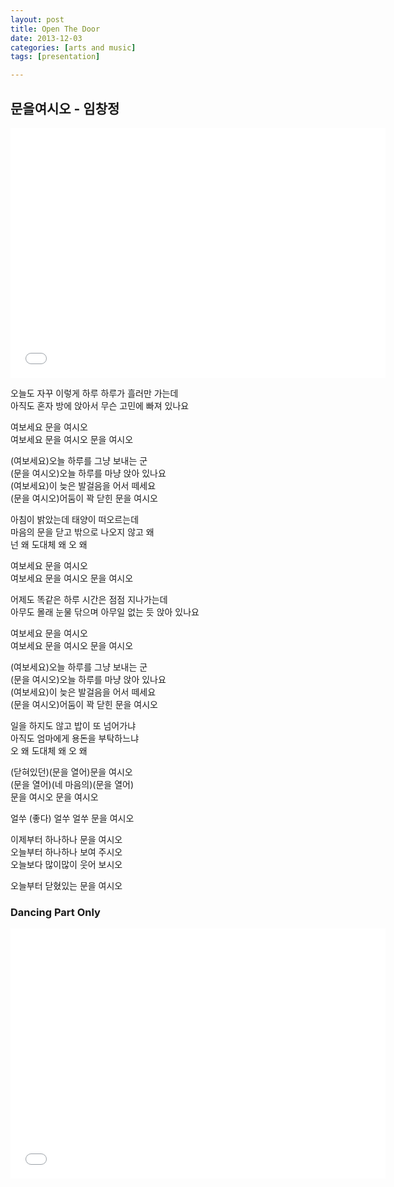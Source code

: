 ```yaml
---
layout: post
title: Open The Door
date: 2013-12-03
categories: [arts and music]
tags: [presentation]

---
```


문을여시오 - 임창정
---

<iframe width="600" height="400" src="//www.youtube.com/embed/FLPLgJqeZJw" frameborder="0" allowfullscreen></iframe>

 
오늘도 자꾸 이렇게 하루 하루가 흘러만 가는데  
아직도 혼자 방에 앉아서 무슨 고민에 빠져 있나요  

 
여보세요 문을 여시오  
여보세요 문을 여시오 문을 여시오
 
(여보세요)오늘 하루를 그냥 보내는 군  
(문을 여시오)오늘 하루를 마냥 앉아 있나요  
(여보세요)이 늦은 발걸음을 어서 떼세요  
(문을 여시오)어둠이 꽉 닫힌 문을 여시오  

 
아침이 밝았는데 태양이 떠오르는데  
마음의 문을 닫고 밖으로 나오지 않고 왜  
넌 왜 도대체 왜 오 왜  

 
여보세요 문을 여시오  
여보세요 문을 여시오 문을 여시오  

 
어제도 똑같은 하루 시간은 점점 지나가는데  
아무도 몰래 눈물 닦으며 아무일 없는 듯 앉아 있나요  

 
여보세요 문을 여시오  
여보세요 문을 여시오 문을 여시오  
 
(여보세요)오늘 하루를 그냥 보내는 군  
(문을 여시오)오늘 하루를 마냥 앉아 있나요  
(여보세요)이 늦은 발걸음을 어서 떼세요  
(문을 여시오)어둠이 꽉 닫힌 문을 여시오  
 
일을 하지도 않고 밥이 또 넘어가냐  
아직도 엄마에게 용돈을 부탁하느냐  
오 왜 도대체 왜 오 왜  
 
(닫혀있던)(문을 열어)문을 여시오  
(문을 열어)(네 마음의)(문을 열어)  
문을 여시오 문을 여시오  
 
얼쑤 (좋다) 얼쑤 얼쑤 문을 여시오  
 
이제부터 하나하나 문을 여시오  
오늘부터 하나하나 보여 주시오  
오늘보다 많이많이 웃어 보시오  
 
오늘부터 닫혔있는 문을 여시오  

### Dancing Part Only

<iframe width="600" height="400" src="//www.youtube.com/embed/zB-SNTtCbig" frameborder="0" allowfullscreen></iframe>

 